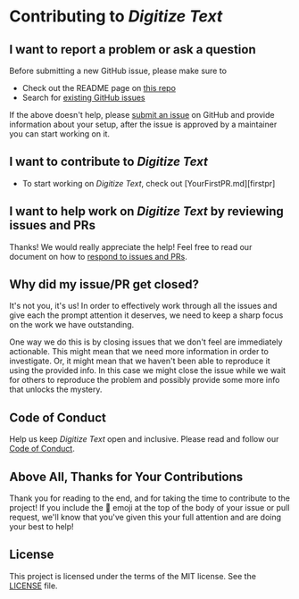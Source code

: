# Contributing to _Digitize Text_

## I want to report a problem or ask a question

Before submitting a new GitHub issue, please make sure to

- Check out the README page on [this repo](https://github.com/Redvanisation/digitize-text)
- Search for [existing GitHub issues](https://github.com/Redvanisation/digitize-text/issues)

If the above doesn't help, please [submit an issue](https://github.com/Redvanisation/digitize-text/issues) on GitHub and provide information about your setup, after the issue is approved by a maintainer you can start working on it.

## I want to contribute to _Digitize Text_

- To start working on _Digitize Text_, check out [YourFirstPR.md][firstpr]

## I want to help work on _Digitize Text_ by reviewing issues and PRs

Thanks! We would really appreciate the help! Feel free to read our document on how to [respond to issues and PRs][responding to prs].
## Why did my issue/PR get closed?

It's not you, it's us! In order to effectively work through all the issues and give each the prompt attention it deserves, we need to keep a sharp focus on the work we have outstanding.

One way we do this is by closing issues that we don't feel are immediately actionable. This might mean that we need more information in order to investigate. Or, it might mean that we haven't been able to reproduce it using the provided info. In this case we might close the issue while we wait for others to reproduce the problem and possibly provide some more info that unlocks the mystery.

## Code of Conduct

Help us keep _Digitize Text_ open and inclusive. Please read and follow our [Code of Conduct][code of conduct].

## Above All, Thanks for Your Contributions

Thank you for reading to the end, and for taking the time to contribute to the project! If you include the 🔑 emoji at the top of the body of your issue or pull request, we'll know that you've given this your full attention and are doing your best to help!

## License

This project is licensed under the terms of the MIT license. See the [LICENSE][license] file.

<!-- Links: -->
[code of conduct]: CODE_OF_CONDUCT.md
[contributing]: CONTRIBUTING.md
[responding to prs]: RESPONDING-TO-PRS-AND-ISSUES.md
[license]: LICENSE

